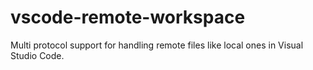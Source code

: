 # vscode-remote-workspace
Multi protocol support for handling remote files like local ones in Visual Studio Code.
